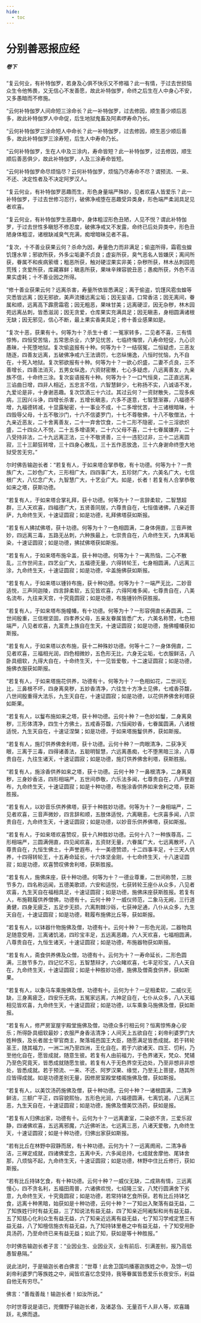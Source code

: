 ```yaml
---
hide:
  - toc
---
```


# **分别善恶报应经**

##### 卷下

“复云何业，有补特伽罗，若身及心俱不快乐又不修福？此一有情，于过去世损恼众生令他怖畏，又无信心不发善愿，故此补特伽罗，命终之后生在人中身心不安，又多愚暗而不修施。

“云何补特伽罗人间命短三涂命长？此一补特伽罗，过去修因，顺生善少顺后恶多，故此补特伽罗人中命促，后生地狱鬼畜及阿素啰寿命乃长。

“云何补特伽罗三涂命短人中命长？此一补特伽罗，过去修因，顺生恶少顺后善多，故此补特伽罗三涂寿短，后生人中寿命乃长。

“云何补特伽罗，生在人中及三涂内，寿命皆短？此一补特伽罗，过去修因，顺生顺后善恶俱少，故此补特伽罗，人及三涂寿命皆短。

“云何补特伽罗命尽烦恼尽？云何补特伽罗，烦恼乃尽寿命不尽？谓预流、一来、不还、决定性者及不决定阿罗汉人。

“复云何业，有补特伽罗恶趣而生，形色身量端严殊妙，见者欢喜人皆爱乐？此一补特伽罗，于过去世修习忍行，破佛净戒堕在恶趣受异类身，形色端严柔润具足见者欢喜。

“复云何业，有补特伽罗生恶趣中，身体粗涩形色丑陋，人见不悦？谓此补特伽罗，于过去世性多瞋怒不修忍度，破佛净戒又不发露，命终已后处异类中，形色丑陋身体粗涩，诸根缺减臭气充满，痴增暗昧见者不喜。

“复次，十不善业获果云何？杀命为因，寿量色力而非满足；偷盗所得，霜雹虫蝗饥馑水旱；邪欲所获，外多尘垢妻不贞良；虚妄所获，臭气恶名人皆嫌厌；离间所获，眷属不和疾病萦缠；粗恶所获，触对硬涩果实非美；杂秽所获，林木丛刺园苑荒残；贪爱所获，库藏寡鲜；瞋恚所获，果味辛辣容貌丑恶；愚痴所获，外色不洁果实虚耗；十不善业因之所得。

“修十善业获果云何？远离杀害，寿量所依皆悉满足；离于偷盗，饥馑风雹虫蝗等灾悉皆远离；因无邪欲，美声流播远离尘垢；因无妄语，口常香洁；因无离间，眷属和顺，远离高下霹雳霜雹；因无粗恶，果味甘美；远离硬涩，因无杂秽，林木园苑远离丛刺，皆悉滋润；因无贪爱，仓库果实充满具足；因无瞋恚，身相圆满诸根无缺；因无邪见，信心不断，最上果实香美具足；修十善业感果如是。

“复次十恶，获果有十。何等为十？杀生十者：一冤家转多，二见者不喜，三有情惊怖，四恒受苦恼，五常思杀业，六梦见忧苦，七临终悔恨，八寿命短促，九心识愚昧，十死堕地狱。复次偷盗报有十种。何等为十？一结宿冤，二恒疑虑，三恶友随逐，四善友远离，五破佛净戒六王法谪罚，七恣纵愓逸，八恒时忧恼，九不自在，十死入地狱。复次邪欲报有十种。何等为十？一欲心炽盛，二妻不贞良，三不善增长，四善法消灭，五男女纵逸，六资财密散，七心多疑虑，八远离善友，九亲族不信，十命终三涂。复次妄语报有十种。何等为十？一口气恒臭，二正直远离，三谄曲日增，四非人相近，五忠言不信，六智慧鲜少，七称扬不实，八诚语不发，九爱论是非，十身谢恶趣。复次饮酒三十六过。其过云何？一资财散失，二现多疾病，三因兴斗诤，四增长杀害，五增长瞋恚，六多不遂意，七智慧渐寡，八福德不增，九福德转减，十显露秘密，十一事业不成，十二多增忧苦，十三诸根暗昧，十四毁辱父母，十五不敬沙门，十六不信婆罗门，十七不尊敬佛，十八不敬僧法，十九亲近恶友，二十舍离善友，二十一弃舍饮食，二十二形不隐密，二十三淫欲炽盛，二十四众人不悦，二十五多增语笑，二十六父母不喜，二十七眷属嫌弃，二十八受持非法，二十九远离正法，三十不敬贤善，三十一违犯过非，三十二远离圆寂，三十三颠狂转增，三十四身心散乱，三十五作恶放逸，三十六身谢命终堕大地狱受苦无穷。”

尔时佛告输迦长者：“若复有人，于如来塔合掌恭敬，有十功德。何等为十？一贵族广大，二妙色广大，三形相广大，四四事广大，五珍财广大，六美名广大，七信根广大，八忆念广大，九智慧广大，十艺业广大。如是，长者！若复有人合掌恭敬如来之塔，获斯功德。

“若复有人，于如来塔合掌礼拜，获十功德。何等为十？一言辞柔软，二智慧超群，三人天欢喜，四福德广大，五贤善同居，六尊贵自在，七恒值诸佛，八亲近菩萨，九命终生天，十速证圆寂；如是功德，礼拜佛塔获如斯报。

“若复有人拂拭佛塔，获十功德。何等为十？一色相圆满，二身体佣直，三音声微妙，四远离三毒，五路无丛刺，六种族最上，七崇贵自在，八命终生天，九体离垢染，十速证圆寂；如是功德，拂拭佛塔获如斯报。

“若复有人，于如来塔布施伞盖，获十种功德。何等为十？一离热恼，二心不散乱，三作世间主，四艺业广大，五福德无量，六得转轮王，七身相圆满，八远离三涂，九命终生天，十速证圆寂；如是功德，伞盖施佛获如斯报。

“若复有人，于如来塔以锺铃布施，获十种功德。何等为十？一端严无比，二妙音适悦，三声同迦陵，四言辞柔软，五见皆欢喜，六得阿难多闻，七尊贵自在，八美名流布，九往来天宫，十究竟圆寂；如是功德，布施锺铃所获胜报。

“若复有人，于如来塔布施幢幡，有十功德。何等为十？一形容佣直长寿圆满，二世间殷重，三信根坚固，四孝养父母，五亲友眷属皆悉广大，六美名称赞，七色相端严，八见者欢喜，九富贵上族自在生天，十速证圆寂；如是功德，施佛幢幡获如斯报。

“若复有人，于如来塔以衣布施，获十二种殊妙功德。何等十二？一身体佣直，二见者欢喜，三福相光润，四色相微妙，五色形无比，六身无尘垢，七衣服鲜洁，八卧具细软，九得大自在，十命终生天，十一见皆爱敬，十二速证圆寂；如是功德，施佛衣服获如斯报。

“若复有人，于如来塔施花供养，功德有十。何等为十？一色相如花，二世间无比，三鼻根不坏，四身离臭秽，五妙香清净，六往生十方净土见佛，七戒香芬馥，八世间殷重得大法乐，九生天自在，十速证圆寂；如是功德，以花供养佛舍利塔获如斯果。

“若复有人，以鬘布施如来之塔，获十种功德。云何十种？一色妙如鬘，二身离臭秽，三形体清净，四生十方佛土，五戒香芬馥，六恒闻妙香，七眷属圆满，八诸根适悦，九生天自在，十速证涅槃；如是功德，于如来塔施鬘供养，获如斯报。

“若复有人，施灯供养佛舍利塔，获十功德。云何十种？一肉眼清净，二获净天眼，三离于三毒，四得诸善法，五聪明智慧，六远离愚痴，七不堕黑暗三涂，八尊贵自在，九往生诸天，十速证圆寂；如是功德，施灯供养佛舍利塔，获斯胜报。

“若复有人，施涂香供养如来之塔，获十功德。云何十种？一鼻根清净，二身离臭秽，三身妙香洁，四形相端严，五世间恭敬，六乐法多闻，七尊贵自在，八声誉遐布，九命终生天，十速证圆寂；如是十种功德，布施涂香供养如来舍利之塔，获斯胜报。

“若复有人，以妙音乐供养佛塔，获于十种胜妙功德。何等为十？一身相端严，二见者欢喜，三音声微妙，四言辞和顺，五肢体适悦，六离瞋恚，七庆喜多闻，八崇贵自在，九命终生天，十速证圆寂；如是功德，以妙音乐供养佛塔，获如斯报。

“若复有人，于如来塔欢喜赞叹，获十八种胜妙功德。云何十八？一种族尊高，二形相端严，三圆满佣直，四见闻欢喜，五资财无量，六眷属广大，七远离散坏，八尊贵自在，九恒生佛土，十声誉遐布，十一美德赞颂，十二四事丰足，十三天人供养，十四得转轮王，十五寿命延长，十六体坚金刚，十七命终生天，十八速证圆寂；如是功德，欢喜赞叹佛舍利塔，获斯胜报。

“若复有人，施佛床座，获十种功德。何等为十？一德业尊重，二世间称赞，三肢节多力，四名称远闻，五德美歌颂，六安和适悦，七获转轮王座仆从众多，八见者欢喜，九生天自在福相具足，十速证圆寂；如是功德，施佛床座获斯胜报。若复有人，布施鞋履供养僧佛，功德有十。云何十种？一威仪师范，二象马无阙，三行道勇健，四身无疲乏，五足步无损，六离荆棘沙砾，七获神足通，八仆从众多，九生天自在，十速证圆寂；如是功德，鞋履布施佛比丘等，获如斯报。

“若复有人，以钵器什物施佛及僧，功德有十。云何十种？一形色光润，二器物具足随意受用，三离诸饥渴，四珍宝丰足，五远离恶趣，六人天欢喜，七福相圆满，八尊贵自在，九恒生诸天，十速证圆寂；如是功德，布施器物获如斯报。

“若复有人，斋食供养佛及众僧，功德有十。云何为十？一寿命延长，二形色圆满，三肢节多力，四记忆不忘，五智慧辩才，六众睹欢喜，七丰足珍宝，八人天自在，九命终生天，十速证圆寂；如是十种胜妙功德，施佛及僧斋食供养，获如斯果。

“若复有人，以象马车乘施佛及僧，功德有十。云何为十？一足相柔软，二威仪无缺，三身离疲乏，四安乐无病，五冤家远离，六神足自在，七仆从众多，八人天福相见皆欢喜，九命终生天，十速证圆寂；如是功德，以车乘象马施佛及僧，获如斯报。

“若复有人，修严房室屋宇殿堂施佛及僧，功德众多行相云何？恒离惊怖身心安乐；所得卧具细软最妙；衣服严身香洁清净；人间天上五欲自在；刹帝利婆罗门大姓种族，及长者居士宰官商主，聚落城邑国王大臣，随愿满足皆悉成就。若于转轮圣王，随其福力，一洲二洲乃至四洲，王化自在。若于六欲诸天、四王、忉利，乃至他化自在，愿皆成就，随意生彼。若复有人由前福力，于色界诸天，梵众、梵辅乃至色究竟天，皆悉成就随愿生彼。若复有人于无色界空无边处，乃至非想非非想处，皆悉成就。若于预流、一来、不还、阿罗汉果、缘觉，乃至无上菩提，随其所应皆得成就。如是功德差别无量，因修房室殿堂楼阁施佛及僧，获如斯报。

“若复有人，以美饮汤药施佛及僧，获十种功德。云何十种？一诸根圆满，二清净鲜洁，三额广平正，四容貌熙怡，五形色光润，六福德圆满，七离饥渴，八远离三恶，九生天自在，十速证圆寂；如是功德，施佛及僧美饮汤药，获如是报。

“若复有人归佛出家，功德有十。云何为十？一远离妻室，二染欲不贪，三爱乐寂静，四诸佛欢喜，五远离邪魔，六近佛听法，七远离三恶，八诸天爱敬，九命终生天，十速证圆寂；如是十种功德，归佛出家获如斯报。

“若有比丘在林野中寂静而居，有十种功德。云何为十？一远离阓闹，二清净香洁，三禅定成就，四诸佛爱念，五离中夭，六多闻总持，七成就舍摩他、尾钵舍那，八烦恼不起，九命终生天，十速证圆寂；如是功德，林野中住比丘修行，获如斯报。

“若有比丘持钵乞食，有十种功德。云何十种？一威仪无缺，二成熟有情，三远离慢心，四不贪名利，五福田周普，六诸佛欢悦，七绍隆三宝，八梵行圆满舍下劣意，九命终生天，十究竟圆寂；如是功德，若常持钵乞食所获。若有比丘持钵乞食，远离十种黑暗，始获如是十种功德，云何十种？一了知出入聚落有益无益，二了知族姓行时有益无益，三了知说法有益无益，四了知亲近阿阇梨和尚有益无益，五了知慈心化利众生有益无益，六了知亲近远离有益无益，七了知习学戒定慧三有益无益，八了知檀信施衣有益无益，九了知持钵里巷之中有益无益，十了知受用卧具汤药，乃至命终已来有益无益；如此了知，获如是等十种胜报。”

尔时佛告输迦长者子言：“业因业生、业因业灭，业有前后、引满差别，报乃高低愚智悬隔。”

说此法时，于是输迦长者白佛言：“世尊！此舍卫国坞播塞迦族姓之中，及馀一切刹帝利婆罗门等族姓之中，闻皆欢喜忆念受持，我等眷属皆悉爱乐长夜安乐，利益自他无有穷尽。”

佛言：“善哉善哉！输迦长者！如汝所说。”

尔时世尊说是语已，兜儞野子输迦长者，及诸苾刍、无量百千人非人等，欢喜踊跃，礼佛而退。